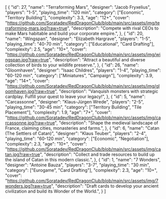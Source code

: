 [
{
"id": 27,
"name": "Terraforming Mars",
"designer": "Jacob Fryxelius",
"players": "1-5",
"playing_time": "120 min",
"category": ["Economic", "Territory Building"],
"complexity": 3.3,
"age": "12+",
"cover": "https://github.com/Soratadev/RedDragonClub/blob/main/src/assets/img/terraforming-mars.jpg?raw=true",
"description": "Compete with rival CEOs to make Mars habitable and build your corporate empire.",
},
{
"id": 20,
"name": "Wingspan",
"designer": "Elizabeth Hargrave",
"players": "1-5",
"playing_time": "40-70 min",
"category": ["Educational", "Card Drafting"],
"complexity": 2.5,
"age": "10+",
"cover": "https://github.com/Soratadev/RedDragonClub/blob/main/src/assets/img/wingspan.jpg?raw=true",
"description": "Attract a beautiful and diverse collection of birds to your wildlife preserve.",
},
{
"id": 26,
"name": "Gloomhaven",
"designer": "Isaac Childres",
"players": "1-4",
"playing_time": "60-120 min",
"category": ["Miniatures", "Campaign"],
"complexity": 3.9,
"age": "14+",
"cover": "https://github.com/Soratadev/RedDragonClub/blob/main/src/assets/img/gloomhaven.jpg?raw=true",
"description": "Vanquish monsters with strategic cardplay. Fulfill your quest to leave your legacy!",
},
{
"id": 5,
"name": "Carcassonne",
"designer": "Klaus-Jürgen Wrede",
"players": "2-5",
"playing_time": "30-45 min",
"category": ["Territory Building", "Tile Placement"],
"complexity": 1.9,
"age": "7+",
"cover": "https://github.com/Soratadev/RedDragonClub/blob/main/src/assets/img/carcassonne.jpg?raw=true",
"description": "Shape the medieval landscape of France, claiming cities, monasteries and farms.",
},
{
"id": 6,
"name": "Catan (The Settlers of Catan)",
"designer": "Klaus Teuber",
"players": "2-4",
"playing_time": "60-120 min",
"category": ["Economic", "Negotiation"],
"complexity": 2.3,
"age": "10+",
"cover": "https://github.com/Soratadev/RedDragonClub/blob/main/src/assets/img/catan.jpg?raw=true",
"description": "Collect and trade resources to build up the island of Catan in this modern classic.",
},
{
"id": 1,
"name": "7 Wonders",
"designer": "Antoine Bauza",
"players": "3-7",
"playing_time": "30 min",
"category": ["Eurogame", "Card Drafting"],
"complexity": 2.3,
"age": "10+",
"cover": "https://github.com/Soratadev/RedDragonClub/blob/main/src/assets/img/7wonders.jpg?raw=true",
"description": "Draft cards to develop your ancient civilization and build its Wonder of the World.",
}
]
